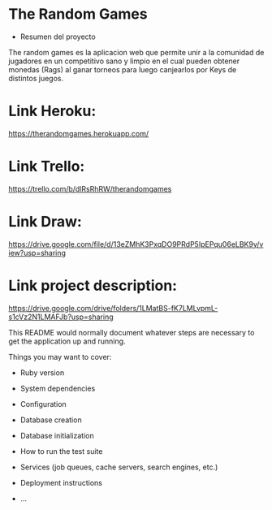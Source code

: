 # The Random Games

* Resumen del proyecto

The random games es la aplicacion web que permite unir a la comunidad de jugadores en un competitivo sano y limpio en el cual pueden obtener monedas (Rags) al ganar torneos para luego canjearlos por Keys de distintos juegos.
 
# Link Heroku:
https://therandomgames.herokuapp.com/
 
# Link Trello:
https://trello.com/b/dlRsRhRW/therandomgames

# Link Draw:
https://drive.google.com/file/d/13eZMhK3PxqDO9PRdP5IpEPqu06eLBK9y/view?usp=sharing

# Link project description:
https://drive.google.com/drive/folders/1LMatBS-fK7LMLvpmL-s1cVz2N1LMAFJb?usp=sharing

This README would normally document whatever steps are necessary to get the
application up and running.

Things you may want to cover:

* Ruby version

* System dependencies

* Configuration

* Database creation

* Database initialization

* How to run the test suite

* Services (job queues, cache servers, search engines, etc.)

* Deployment instructions

* ...
